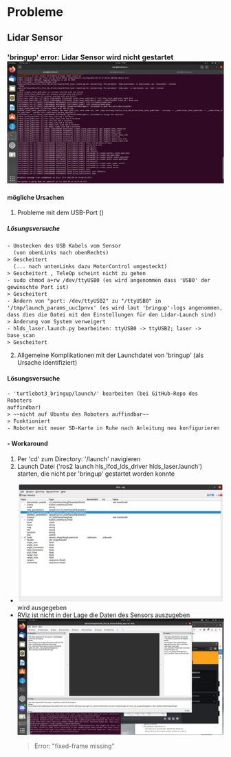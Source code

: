 # Probleme

## Lidar Sensor

### 'bringup' error: Lidar Sensor wird nicht gestartet  ![siehe](Bilder\ScreenshotBringupUpperHalf.png) 

#### mögliche Ursachen

1. Probleme mit dem USB-Port ()

##### Lösungsversuche

    - Umstecken des USB Kabels vom Sensor 
      (von obenLinks nach obenRechts)
    > Gescheitert
      (... nach untenLinks dazu MotorControl umgesteckt)
    > Gescheitert , TeleOp scheint nicht zu gehen
    - sudo chmod a+rw /dev/ttyUSB0 (es wird angenommen dass 'USB0' der gewünschte Port ist)
    > Gescheitert
    - Ändern von "port: /dev/ttyUSB2" zu "/ttyUSB0" in '/tmp/launch_params_uuc1pnvx' (es wird laut 'bringup'-logs angenommen, dass dies die Datei mit den Einstellungen für den Lidar-Launch sind)
    > Änderung vom System verweigert
    - hlds_laser.launch.py bearbeiten: ttyUSB0 -> ttyUSB2; laser -> base_scan
    > Gescheitert

2. Allgemeine Komplikationen mit der Launchdatei von 'bringup' (als Ursache identifiziert)

#### Lösungsversuche  
    - 'turtlebot3_bringup/launch/' bearbeiten (bei GitHub-Repo des Roboters 
    auffindbar)
    > ~~nicht auf Ubuntu des Roboters auffindbar~~
    > Funktioniert
    - Roboter mit neuer SD-Karte in Ruhe nach Anleitung neu konfigurieren

#### - Workaround

1. Per 'cd' zum Directory: '/launch' navigieren
2. Launch Datei ('ros2 launch hls_lfcd_lds_driver hlds_laser.launch') starten, die nicht per 'bringup' gestartet worden konnte

- ![/scan topic](Bilder\rqt\rqtLidarRunning-19.4.png) wird ausgegeben
- RViz ist nicht in der Lage die Daten des Sensors auszugeben ![siehe](Bilder\RVizError_inProgramm-15.4.png)
  >Error: "fixed-frame missing"  
